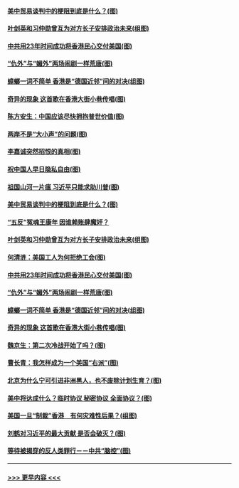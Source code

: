 #### [美中贸易谈判中的梗阻到底是什么？(图)](../pages/p4/907791.md?t=09191800) 
#### [叶剑英和习仲勋曾互为对方长子安排政治未来(组图)](../pages/p4/907786.md?t=09191800) 
#### [中共用23年时间成功将香港民心交付美国(图)](../pages/p4/907698.md?t=09191800) 
#### [“仇外”与“媚外”两场闹剧一样荒唐(图)](../pages/p4/907689.md?t=09191800) 
#### [蟑螂一词不简单 香港是“德国近邻”间的对决(组图)](../pages/p4/907618.md?t=09191800) 
#### [奇异的现象 这首歌在香港大街小巷传唱(图)](../pages/p4/907583.md?t=09191800) 
#### [陈方安生：中国应该尽快拥抱普世价值(图)](../pages/p4/907826.md?t=09191800) 
#### [两岸不是“大小声”的问题(图)](../pages/p4/907825.md?t=09191800) 
#### [李嘉诚突然招恨的真相(图)](../pages/p4/907799.md?t=09191800) 
#### [祝中国人早日隐私自由(图)](../pages/p4/907797.md?t=09191800) 
#### [祖国山河一片瘟 习近平只能求助川普(图)](../pages/p4/907796.md?t=09191800) 
#### [美中贸易谈判中的梗阻到底是什么？(图)](../pages/p4/907791.md?t=09191800) 
#### [“五反”冤魂王康年 因谁赖账肆魔奸？](../pages/p4/907787.md?t=09191800) 
#### [叶剑英和习仲勋曾互为对方长子安排政治未来(组图)](../pages/p4/907786.md?t=09191800) 
#### [何清涟：美国工人为何拒绝工会(图)](../pages/p4/907701.md?t=09191800) 
#### [中共用23年时间成功将香港民心交付美国(图)](../pages/p4/907698.md?t=09191800) 
#### [“仇外”与“媚外”两场闹剧一样荒唐(图)](../pages/p4/907689.md?t=09191800) 
#### [蟑螂一词不简单 香港是“德国近邻”间的对决(组图)](../pages/p4/907618.md?t=09191800) 
#### [奇异的现象 这首歌在香港大街小巷传唱(图)](../pages/p4/907583.md?t=09191800) 
#### [魏京生：第二次冷战开始了吗？(图)](../pages/p4/907581.md?t=09191800) 
#### [曹长青：我怎样成为一个美国“右派”(图)](../pages/p4/907580.md?t=09191800) 
#### [北京为什么宁可引进非洲黑人，也不废除计划生育？(图)](../pages/p4/907577.md?t=09191800) 
#### [美中将达成什么？临时协议 秘密协议 全面协议？(图)](../pages/p4/907576.md?t=09191800) 
#### [美国一旦“制裁”香港　有何灾难性后果？(组图)](../pages/p4/907575.md?t=09191800) 
#### [刘鹤对习近平的最大贡献 是否会破灭？(图)](../pages/p4/907509.md?t=09191800) 
#### [等待被揭穿的反人类罪行－－中共“脑控”(图)](../pages/p4/907167.md?t=09191800) 

----
#### [ >>> 更早内容 <<< ](../indexes/p4-earlier.md)
